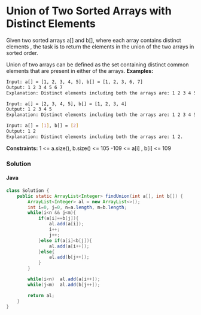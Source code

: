 # Union of Two Sorted Arrays with Distinct Elements

Given two sorted arrays a[] and b[], where each array contains distinct elements , the task is to return the elements in the union of the two arrays in sorted order.

Union of two arrays can be defined as the set containing distinct common elements that are present in either of the arrays.
**Examples:**

```bash
Input: a[] = [1, 2, 3, 4, 5], b[] = [1, 2, 3, 6, 7]
Output: 1 2 3 4 5 6 7
Explanation: Distinct elements including both the arrays are: 1 2 3 4 5 6 7.
```

```bash
Input: a[] = [2, 3, 4, 5], b[] = [1, 2, 3, 4]
Output: 1 2 3 4 5
Explanation: Distinct elements including both the arrays are: 1 2 3 4 5.
```

```bash
Input: a[] = [1], b[] = [2]
Output: 1 2
Explanation: Distinct elements including both the arrays are: 1 2.
```

**Constraints:**
1 <= a.size(), b.size() <= 105
-109 <= a[i] , b[i] <= 109

### Solution

#### Java

```java
class Solution {
    public static ArrayList<Integer> findUnion(int a[], int b[]) {
        ArrayList<Integer> al = new ArrayList<>();
        int i=0, j=0, n=a.length, m=b.length;
        while(i<n && j<m){
            if(a[i]==b[j]){
                al.add(a[i]);
                i++;
                j++;
            }else if(a[i]<b[j]){
                al.add(a[i++]);
            }else{
                al.add(b[j++]);
            }
        }

        while(i<n)  al.add(a[i++]);
        while(j<m)  al.add(b[j++]);

        return al;
    }
}
```
